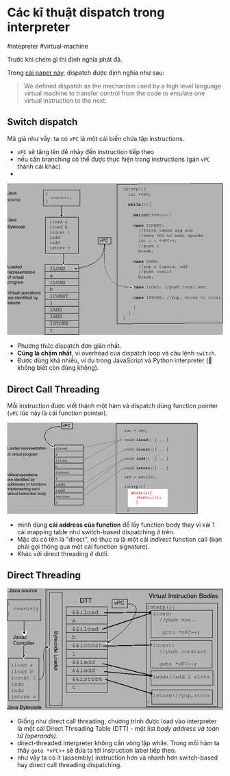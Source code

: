 # Các kĩ thuật dispatch trong interpreter
#intepreter #virtual-machine

Trước khi chém gì thì định nghĩa phát đã.

Trong [cái paper này](http://www.cs.toronto.edu/~matz/dissertation/matzDissertation-latex2html/node6.html), dispatch được định nghĩa như sau:

> We defined dispatch as the mechanism used by a high level language virtual machine to transfer control from the code to emulate one virtual instruction to the next.

## Switch dispatch
Mã giả như vầy: ta có `vPC` là một cái biến chứa tập instructions.

- `vPC` sẽ tăng lên để nhảy đến instruction tiếp theo
- nếu cần branching có thể được thực hiện trong instructions (gán `vPC` thành cái khác)
- 

![switch-dispatch](./dispatch-techniques/switch-dispatch.png)

- Phương thức dispatch đơn giản nhất.
- **Cũng là chậm nhất**, vì overhead của dispatch loop và câu lệnh `switch`.
- Được dùng khá nhiều, ví dụ trong JavaScript và Python interpreter (🧠 không biết còn đúng không).

## Direct Call Threading
Mỗi instruction được viết thành một hàm và dispatch dùng function pointer (`vPC` lúc này là cái function pointer).

![direct call threading](dispatch-techniques/direct-call-threading.png)

- mình dùng **cái address của function** để lấy function body thay vì xài 1 cái mapping table như switch-based dispatching ở trên.
- Mặc dù có tên là "direct", nó thực ra là một cái *indirect* function call (bạn phải gọi thông qua một cái function signature).
- Khác với direct threading ở dưới.

## Direct Threading

![direct threading](dispatch-techniques/direct-threading.png)

* Giống như direct call threading, chương trình được load vào interpreter là một cái Direct Threading Table (DTT) - một list *body address và toán tử (operands)*.
* direct-threaded interpreter không cần vòng lặp while. Trong mỗi hàm ta thấy `goto *vPC++` sẽ đưa ta tới instruction label tiếp theo.
* như vậy ta có ít (assembly) instruction hơn và nhanh hơn switch-based hay direct call threading dispatching.